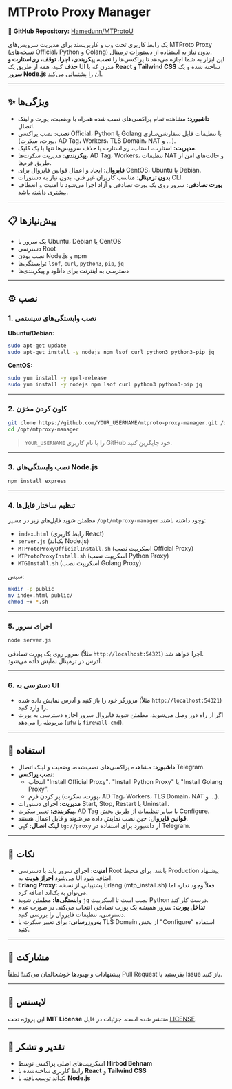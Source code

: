 # MTProto Proxy Manager
📌 **GitHub Repository:** [Hamedunn/MTProtoU](https://github.com/Hamedunn/MTProtoU)


یک رابط کاربری تحت وب و کاربرپسند برای مدیریت سرویس‌های MTProto Proxy (نسخه‌های Official، Python و Golang) بدون نیاز به استفاده از دستورات ترمینال.  
این ابزار به شما اجازه می‌دهد تا پراکسی‌ها را **نصب، پیکربندی، اجرا، توقف، ری‌استارت و حذف** کنید، همه از طریق یک UI مدرن که با **React و Tailwind CSS** ساخته شده و یک **سرور Node.js** آن را پشتیبانی می‌کند.

---

## ✨ ویژگی‌ها

- **داشبورد:** مشاهده تمام پراکسی‌های نصب شده همراه با وضعیت، پورت و لینک اتصال.  
- **نصب:** نصب پراکسی Official، Python یا Golang با تنظیمات قابل سفارشی‌سازی (پورت، سکرت، AD Tag، Workers، TLS Domain، NAT و ...).  
- **مدیریت:** استارت، استاپ، ری‌استارت یا حذف سرویس‌ها تنها با یک کلیک.  
- **پیکربندی:** مدیریت سکرت‌ها، AD Tag، Workers، تنظیمات NAT و حالت‌های امن از طریق فرم‌ها.  
- **فایروال:** ایجاد و اعمال قوانین فایروال برای CentOS، Ubuntu یا Debian.  
- **بدون ترمینال:** مناسب کاربران غیر فنی، بدون نیاز به دستورات CLI.  
- **پورت تصادفی:** سرور روی یک پورت تصادفی و آزاد اجرا می‌شود تا امنیت و انعطاف بیشتری داشته باشد.  

---

## 📋 پیش‌نیازها

- یک سرور با Ubuntu، Debian یا CentOS  
- دسترسی Root  
- نصب بودن Node.js و npm  
- وابستگی‌ها: `lsof`, `curl`, `python3`, `pip`, `jq`  
- دسترسی به اینترنت برای دانلود و پیکربندی‌ها  

---

## ⚙️ نصب

### 1. نصب وابستگی‌های سیستمی

**Ubuntu/Debian:**
```bash
sudo apt-get update
sudo apt-get install -y nodejs npm lsof curl python3 python3-pip jq
```

**CentOS:**
```bash
sudo yum install -y epel-release
sudo yum install -y nodejs npm lsof curl python3 python3-pip jq
```

---

### 2. کلون کردن مخزن
```bash
git clone https://github.com/YOUR_USERNAME/mtproto-proxy-manager.git /opt/mtproxy-manager
cd /opt/mtproxy-manager
```
> `YOUR_USERNAME` را با نام کاربری GitHub خود جایگزین کنید.

---

### 3. نصب وابستگی‌های Node.js
```bash
npm install express
```

---

### 4. تنظیم ساختار فایل‌ها
مطمئن شوید فایل‌های زیر در مسیر `/opt/mtproxy-manager` وجود داشته باشند:
- `index.html` (رابط کاربری React)
- `server.js` (بک‌اند Node.js)
- `MTProtoProxyOfficialInstall.sh` (اسکریپت نصب Official Proxy)
- `MTProtoProxyInstall.sh` (اسکریپت نصب Python Proxy)
- `MTGInstall.sh` (اسکریپت نصب Golang Proxy)

سپس:

```bash
mkdir -p public
mv index.html public/
chmod +x *.sh
```

---

### 5. اجرای سرور
```bash
node server.js
```

سرور روی یک پورت تصادفی (مثلاً `http://localhost:54321`) اجرا خواهد شد.  
آدرس در ترمینال نمایش داده می‌شود.

---

### 6. دسترسی به UI
- مرورگر خود را باز کنید و آدرس نمایش داده شده (مثلاً `http://localhost:54321`) را وارد کنید.  
- اگر از راه دور وصل می‌شوید، مطمئن شوید فایروال سرور اجازه دسترسی به پورت مربوطه را می‌دهد (`ufw` یا `firewall-cmd`).  

---

## 🚀 استفاده

- **داشبورد:** مشاهده پراکسی‌های نصب‌شده، وضعیت و لینک اتصال Telegram.  
- **نصب پراکسی:**  
  - انتخاب "Install Official Proxy"، "Install Python Proxy" یا "Install Golang Proxy".  
  - پر کردن فرم (پورت، سکرت، AD Tag، Workers، TLS Domain، NAT و ...).  
- **مدیریت:** اجرای دستورات Start, Stop, Restart یا Uninstall.  
- **پیکربندی:** تغییر سکرت، AD Tag یا سایر تنظیمات از طریق بخش Configure.  
- **قوانین فایروال:** حین نصب نمایش داده می‌شوند و قابل اعمال هستند.  
- **لینک اتصال:** کپی `tg://proxy` از داشبورد برای استفاده در Telegram.  

---

## 📌 نکات

- **امنیت:** اجرای سرور باید با دسترسی Root باشد. برای محیط Production پیشنهاد می‌شود **احراز هویت** به UI اضافه شود.  
- **Erlang Proxy:** پشتیبانی از نسخه Erlang (mtp_install.sh) فعلاً وجود ندارد اما می‌توان به بک‌اند اضافه کرد.  
- **وابستگی‌ها:** مطمئن شوید `jq` نصب است تا اسکریپت Python درست کار کند.  
- **تداخل پورت:** سرور همیشه یک پورت تصادفی انتخاب می‌کند. در صورت عدم دسترسی، تنظیمات فایروال را بررسی کنید.  
- **به‌روزرسانی:** برای تغییر سکرت یا TLS Domain از بخش "Configure" استفاده کنید.  

---

## 🤝 مشارکت

پیشنهادات و بهبودها خوشحالمان می‌کند! لطفاً Pull Request بفرستید یا Issue باز کنید.  

---

## 📄 لایسنس

این پروژه تحت **MIT License** منتشر شده است. جزئیات در فایل [LICENSE](LICENSE).  

---

## 🙏 تقدیر و تشکر

- اسکریپت‌های اصلی پراکسی توسط **Hirbod Behnam**  
- رابط کاربری ساخته‌شده با **React** و **Tailwind CSS**  
- بک‌اند توسعه‌یافته با **Node.js**  
